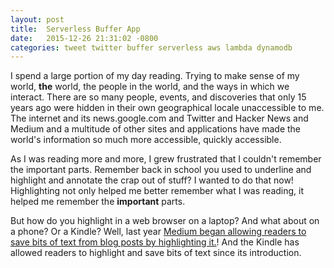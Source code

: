 ```yaml
---
layout: post
title:  Serverless Buffer App
date:   2015-12-26 21:31:02 -0800
categories: tweet twitter buffer serverless aws lambda dynamodb
---
```

I spend a large portion of my day reading.  Trying to make sense of my world, **the** world, the people in the world, and the ways in which we interact.  There are so many people, events, and discoveries that only 15 years ago were hidden in their own geographical locale unaccessible to me.  The internet and its news.google.com and Twitter and Hacker News and Medium and a multitude of other sites and applications have made the world's information so much more accessible, quickly accessible.

As I was reading more and more, I grew frustrated that I couldn't remember the important parts.  Remember back in school you used to underline and highlight and annotate the crap out of stuff?  I wanted to do that now!  Highlighting not only helped me better remember what I was reading, it helped me remember the **important** parts.

But how do you highlight in a web browser on a laptop?  And what about on a phone?  Or a Kindle?  Well, last year [Medium began allowing readers to save bits of text from blog posts by highlighting it.][medium-highlights]!  And the Kindle has allowed readers to highlight and save bits of text since its introduction.



[medium-highlights]: https://medium.com/the-story/is-it-ok-to-highlight-your-own-stuff-fd3768dace9a#.djpp8o5z3

